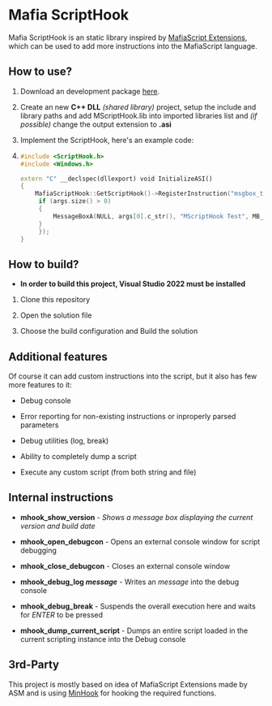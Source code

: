 # Mafia ScriptHook

Mafia ScriptHook is an static library inspired by [MafiaScript Extensions](http://mafiascene.com/forum/viewtopic.php?t=10146), which can be used to add more instructions into the MafiaScript language.



## How to use?

1. Download an development package [here](https://github.com/Sevenisko/MScriptHook/releases).

2. Create an new **C++ DLL** *(shared library)* project, setup the include and library paths and add MScriptHook.lib into imported libraries list and *(if possible)* change the output extension to **.asi**

3. Implement the ScriptHook, here's an example code:

4. ```cpp
   #include <ScriptHook.h>
   #include <Windows.h>
   
   extern "C" __declspec(dllexport) void InitializeASI()
   {
       MafiaScriptHook::GetScriptHook()->RegisterInstruction("msgbox_test", [&](std::string prototype, std::vector<std::string> args) {
        if (args.size() > 0)
        {
            MessageBoxA(NULL, args[0].c_str(), "MScriptHook Test", MB_OK | MB_ICONINFORMATION);
        }
        });
   }
   ```

## How to build?

- **In order to build this project, Visual Studio 2022 must be installed**
1. Clone this repository

2. Open the solution file

3. Choose the build configuration and Build the solution

## Additional features

Of course it can add custom instructions into the script, but it also has few more features to it:

- Debug console

- Error reporting for non-existing instructions or inproperly parsed parameters

- Debug utilities (log, break)

- Ability to completely dump a script

- Execute any custom script (from both string and file)

## Internal instructions

- **mhook_show_version** - *Shows a message box displaying the current version and build date*

- **mhook_open_debugcon** - Opens an external console window for script debugging

- **mhook_close_debugcon** - Closes an external console window

- **mhook_debug_log *message*** - Writes an *message* into the debug console

- **mhook_debug_break** - Suspends the overall execution here and waits for *ENTER* to be pressed

- **mhook_dump_current_script** - Dumps an entire script loaded in the current scripting instance into the Debug console

## 3rd-Party

This project is mostly based on idea of MafiaScript Extensions made by ASM and is using [MinHook](https://github.com/TsudaKageyu/minhook) for hooking the required functions.


